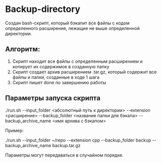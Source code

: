 # Backup-directory

Создан bash-скрипт, который бэкапит все файлы с кодом определенного расширения, лежащие не выше определенной директории.

## Алгоритм:

1. Скрипт находит все файлы с определенным расширением и копирует их содержимое в созданную папку
2. Скрипт создает архив расширением .tar.gz, который содержит все файлы и папки, созданные в ходе 1 шага
3. Скрипт пишет done по завершению работы

## Параметры запуска скрипта

./run.sh --input_folder <абсолютный путь к директории> --extension <расширение> --backup_folder <название папки для бэкапа> --backup_archive_name <имя архива с бэкапом>

Пример:

./run.sh --input_folder ~/repo --extension cpp --backup_folder backup --backup_archive_name backup.tar.gz

Параметры могут передаваться в случайном порядке.
